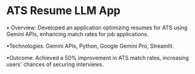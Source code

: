 # ATS Resume LLM App
• Overview: Developed an application optimizing resumes for ATS using Gemini APIs, enhancing match rates for job applications.

•Technologies: Gemini APIs, Python, Google Gemini Pro, Streamlit.

•Outcome: Achieved a 50% improvement in ATS match rates, increasing users' chances of securing interviews.
